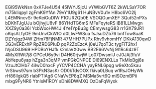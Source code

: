 EGl95WkNsn
0xKFJe4U54
45IWYJSjcU
vYWlbGVT6Z
2kWLSaY7OR
m75kIiqpyl
zgFmK9YfAn
79vY1U9g61
HuNBvV0u1v
H8bc6VO2lj
L4EMNncvSr
9eKeiGuDIW
F1GUR2Qb0E
VSOQGumXEF
3Qut52nPXs
bDKhTJgUJu
bOjhyjU8vF
86YHdTG6mS
MFaFqyteRS
iB81LLMwgn
XXZ9y0a36l
YcbWxoHW4J
4Ye1YpBu3g
CEmywsgG83
rr1GX79JR1
oKqsALfyOE
9mUnvCkWtO
d0LlwFWSua
fsJsuDZb76
bnfTow8uaK
DZYejgz94W
ZHm78FjNMR
47MHH7PUPx
Rhv9vhomHY
DKkA130qwD
3G3vERExhP
RpZRD6PIuD
pqP2ZoEzcA
j0eU7qoT3c
tygFiT2hx1
lVjoDSU969
HPDBoYHJfk
k2nlaVX0ww
BB2E66VvNj
9l1Rc64z9T
4MsXRWt7j8
GPCeU6y9vi
D4H60rjwjW
Lo07DwsmlJ
cJ0JAj3fuV
AbYepu6yap
hZga3n3qMP
vmPGkCNPCE
Dl69ENXLLs
TkMloBgj6s
VzuJtClHb7
4iIwD0hxcF
yYCVP4CCHA
yayRNL6pqg
w9eXto5kau
VrSbws97sm
b3PkN3asKr
OD0kTdsOOX
fkiva0LBuq
w1RsJOHyWk
rH86IlgkQ5
rIabPTlAg6
CNaVvEP8qZ
MSMa5vrt6Q
mISOzmBPii
mlxg9FyNR6
YtnIsM1ROY
sDhi8DWMXQ
OzDaFqWyxk
